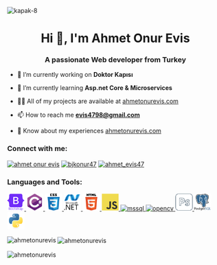 ![kapak-8](https://github.com/ahmetonurevis/ahmetonurevis/assets/80480570/058c231d-e10a-4d84-8c8f-78e9efc2f45f)

<h1 align="center">Hi 👋, I'm Ahmet Onur Evis</h1>
<h3 align="center">A passionate Web developer from Turkey</h3>

- 🔭 I’m currently working on **Doktor Kapısı**

- 🌱 I’m currently learning **Asp.net Core & Microservices**

- 👨‍💻 All of my projects are available at [ahmetonurevis.com](ahmetonurevis.com)

- 📫 How to reach me **evis4798@gmail.com**

- 📄 Know about my experiences [ahmetonurevis.com](ahmetonurevis.com)

<h3 align="left">Connect with me:</h3>
<p align="left">
<a href="https://linkedin.com/in/ahmet onur evis" target="blank"><img align="center" src="https://raw.githubusercontent.com/rahuldkjain/github-profile-readme-generator/master/src/images/icons/Social/linked-in-alt.svg" alt="ahmet onur evis" height="30" width="40" /></a>
<a href="https://fb.com/bjkonur47" target="blank"><img align="center" src="https://raw.githubusercontent.com/rahuldkjain/github-profile-readme-generator/master/src/images/icons/Social/facebook.svg" alt="bjkonur47" height="30" width="40" /></a>
<a href="https://instagram.com/ahmet_evis47" target="blank"><img align="center" src="https://raw.githubusercontent.com/rahuldkjain/github-profile-readme-generator/master/src/images/icons/Social/instagram.svg" alt="ahmet_evis47" height="30" width="40" /></a>
</p>

<h3 align="left">Languages and Tools:</h3>
<p align="left"> <a href="https://getbootstrap.com" target="_blank" rel="noreferrer"> <img src="https://raw.githubusercontent.com/devicons/devicon/master/icons/bootstrap/bootstrap-plain-wordmark.svg" alt="bootstrap" width="40" height="40"/> </a> <a href="https://www.w3schools.com/cs/" target="_blank" rel="noreferrer"> <img src="https://raw.githubusercontent.com/devicons/devicon/master/icons/csharp/csharp-original.svg" alt="csharp" width="40" height="40"/> </a> <a href="https://www.w3schools.com/css/" target="_blank" rel="noreferrer"> <img src="https://raw.githubusercontent.com/devicons/devicon/master/icons/css3/css3-original-wordmark.svg" alt="css3" width="40" height="40"/> </a> <a href="https://dotnet.microsoft.com/" target="_blank" rel="noreferrer"> <img src="https://raw.githubusercontent.com/devicons/devicon/master/icons/dot-net/dot-net-original-wordmark.svg" alt="dotnet" width="40" height="40"/> </a> <a href="https://www.w3.org/html/" target="_blank" rel="noreferrer"> <img src="https://raw.githubusercontent.com/devicons/devicon/master/icons/html5/html5-original-wordmark.svg" alt="html5" width="40" height="40"/> </a> <a href="https://developer.mozilla.org/en-US/docs/Web/JavaScript" target="_blank" rel="noreferrer"> <img src="https://raw.githubusercontent.com/devicons/devicon/master/icons/javascript/javascript-original.svg" alt="javascript" width="40" height="40"/> </a> <a href="https://www.microsoft.com/en-us/sql-server" target="_blank" rel="noreferrer"> <img src="https://www.svgrepo.com/show/303229/microsoft-sql-server-logo.svg" alt="mssql" width="40" height="40"/> </a> <a href="https://opencv.org/" target="_blank" rel="noreferrer"> <img src="https://www.vectorlogo.zone/logos/opencv/opencv-icon.svg" alt="opencv" width="40" height="40"/> </a> <a href="https://www.photoshop.com/en" target="_blank" rel="noreferrer"> <img src="https://raw.githubusercontent.com/devicons/devicon/master/icons/photoshop/photoshop-line.svg" alt="photoshop" width="40" height="40"/> </a> <a href="https://www.postgresql.org" target="_blank" rel="noreferrer"> <img src="https://raw.githubusercontent.com/devicons/devicon/master/icons/postgresql/postgresql-original-wordmark.svg" alt="postgresql" width="40" height="40"/> </a> <a href="https://www.python.org" target="_blank" rel="noreferrer"> <img src="https://raw.githubusercontent.com/devicons/devicon/master/icons/python/python-original.svg" alt="python" width="40" height="40"/> </a> </p>

<p><img align="left" src="https://github-readme-stats.vercel.app/api/top-langs?username=ahmetonurevis&show_icons=true&locale=en&layout=compact" alt="ahmetonurevis" /></p>

<p>&nbsp;<img align="center" src="https://github-readme-stats.vercel.app/api?username=ahmetonurevis&show_icons=true&locale=en" alt="ahmetonurevis" /></p>

<p><img align="center" src="https://github-readme-streak-stats.herokuapp.com/?user=ahmetonurevis&" alt="ahmetonurevis" /></p>
